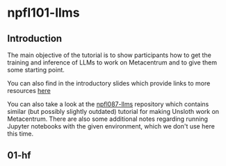 # npfl101-llms

## Introduction

The main objective of the tutorial is to show participants how to get the training and inference of LLMs to work on Metacentrum and to give them some starting point.

You can also find in the introductory slides which provide links to more resources [here](https://docs.google.com/presentation/d/1-bIBkhRq1-kIB5h5Ys9LBsQbPSj2homhA55VcNnn52Y/edit?usp=sharing)

You can also take a look at the [npfl087-llms](https://github.com/hrabalm/npfl087-llms) repository which contains similar (but possibly slightly outdated) tutorial for making Unsloth work on Metacentrum. There are also some additional notes regarding running Jupyter notebooks with the given environment, which we don't use here this time.

## 01-hf

